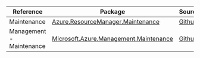 | Reference | Package | Source |
|---|---|---|
|Maintenance|[Azure.ResourceManager.Maintenance](https://www.nuget.org/packages/Azure.ResourceManager.Maintenance)|[Github](https://github.com/Azure/azure-sdk-for-net/blob/main/sdk/maintenance/Azure.ResourceManager.Maintenance)|
|Management - Maintenance|[Microsoft.Azure.Management.Maintenance](https://www.nuget.org/packages/Microsoft.Azure.Management.Maintenance)|[Github](https://github.com/Azure/azure-sdk-for-net)|
